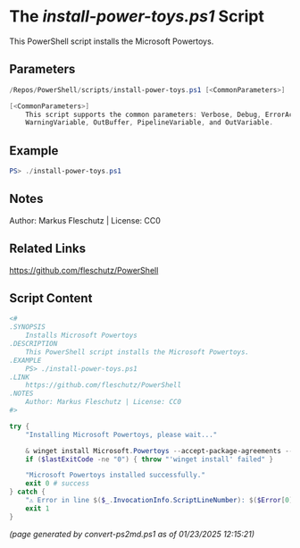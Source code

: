 The *install-power-toys.ps1* Script
===========================

This PowerShell script installs the Microsoft Powertoys.

Parameters
----------
```powershell
/Repos/PowerShell/scripts/install-power-toys.ps1 [<CommonParameters>]

[<CommonParameters>]
    This script supports the common parameters: Verbose, Debug, ErrorAction, ErrorVariable, WarningAction, 
    WarningVariable, OutBuffer, PipelineVariable, and OutVariable.
```

Example
-------
```powershell
PS> ./install-power-toys.ps1

```

Notes
-----
Author: Markus Fleschutz | License: CC0

Related Links
-------------
https://github.com/fleschutz/PowerShell

Script Content
--------------
```powershell
<#
.SYNOPSIS
	Installs Microsoft Powertoys
.DESCRIPTION
	This PowerShell script installs the Microsoft Powertoys.
.EXAMPLE
	PS> ./install-power-toys.ps1
.LINK
	https://github.com/fleschutz/PowerShell
.NOTES
	Author: Markus Fleschutz | License: CC0
#>

try {
	"Installing Microsoft Powertoys, please wait..."

	& winget install Microsoft.Powertoys --accept-package-agreements --accept-source-agreements
	if ($lastExitCode -ne "0") { throw "'winget install' failed" }

	"Microsoft Powertoys installed successfully."
	exit 0 # success
} catch {
	"⚠️ Error in line $($_.InvocationInfo.ScriptLineNumber): $($Error[0])"
	exit 1
}
```

*(page generated by convert-ps2md.ps1 as of 01/23/2025 12:15:21)*
